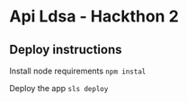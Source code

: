 Api Ldsa -  Hackthon 2
============================

## Deploy instructions
Install node requirements
`npm instal`

Deploy the app
`sls deploy`



